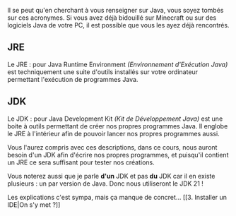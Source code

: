 Il se peut qu'en cherchant à vous renseigner sur Java, vous soyez tombés sur ces acronymes.
Si vous avez déjà bidouillé sur Minecraft ou sur des logiciels Java de votre PC, il est possible que vous les ayez déjà rencontrés.

## JRE
Le JRE : pour Java Runtime Environment *(Environnement d'Exécution Java)* est techniquement une suite d'outils installés sur votre ordinateur permettant l'exécution de programmes Java.

## JDK
Le JDK : pour Java Development Kit *(Kit de Développement Java)* est une boite à outils permettant de créer nos propres programmes Java. Il englobe le JRE à l'intérieur afin de pouvoir lancer nos propres programmes aussi. 

Vous l'aurez compris avec ces descriptions, dans ce cours, nous auront besoin d'un JDK afin d'écrire nos propres programmes, et puisqu'il contient un JRE ce sera suffisant pour tester nos créations.

Vous noterez aussi que je parle **d'un** JDK et pas **du** JDK car il en existe plusieurs : un par version de Java. Donc nous utiliseront le JDK 21 !

Les explications c'est sympa, mais ça manque de concret...
[[3. Installer un IDE|On s'y met ?]]